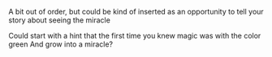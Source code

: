 A bit out of order, but could be kind of inserted as an opportunity to tell your story about seeing the miracle

Could start with a hint that the first time you knew magic was with the color green
And grow into a miracle?

